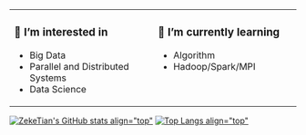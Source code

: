 <table>
<tr valign="top">
<td>
  
### 💖 I’m interested in

- Big Data
- Parallel and Distributed Systems &emsp; &emsp;
- Data Science
</td>

<td>
  
### 🌱 I’m currently learning

- Algorithm              
- Hadoop/Spark/MPI &emsp; &emsp; &emsp; &emsp; &emsp;
</td>
</tr>
</table>

  
[![ZekeTian's GitHub stats align="top"](https://github-readme-stats.zeketian.vercel.app/api?username=zeketian&count_private=true&show_icons=true)](https://github.com/ZekeTian)
[![Top Langs align="top"](https://github-readme-stats.zeketian.vercel.app/api/top-langs/?username=zeketian&layout=compact)](https://github.com/ZekeTian)
